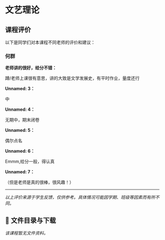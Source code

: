 # 文艺理论

## 课程评价

以下是同学们对本课程不同老师的评价和建议：

### 何群

**老师讲的很好，给分不错：**

蹲/老师上课很有意思，讲的大致是文学发展史，有平时作业，量度还行

**Unnamed: 3：**

中

**Unnamed: 4：**

无期中，期末闭卷

**Unnamed: 5：**

偶尔点名

**Unnamed: 6：**

Emmm,给分一般，得认真

**Unnamed: 7：**

（但是老师是真的很棒，很风趣！）

---

*以上评价来源于学生反馈，仅供参考。具体情况可能因学期、班级等因素而有所不同。*
## 📄 文件目录与下载

_该课程暂无文件资料。_
